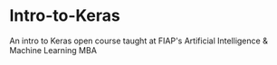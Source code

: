 # Intro-to-Keras
An intro to Keras open course taught at FIAP's Artificial Intelligence &amp; Machine Learning MBA
